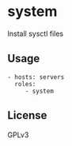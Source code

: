 system
=========================

Install sysctl files


Usage
-------------------------

    - hosts: servers
      roles:
         - system


License
-------------------------

GPLv3
